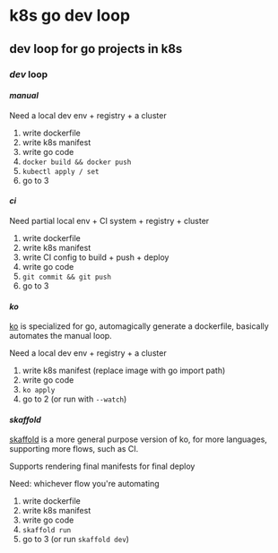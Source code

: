 # k8s go dev loop

## dev loop for go projects in k8s


### _dev_ loop

#### _manual_

Need a local dev env + registry + a cluster

1. write dockerfile
2. write k8s manifest
3. write go code
4. `docker build && docker push`
5. `kubectl apply / set`
6. go to 3

#### _ci_

Need partial local env + CI system + registry + cluster

1. write dockerfile
2. write k8s manifest
3. write CI config to build + push + deploy
4. write go code
5. `git commit && git push`
6. go to 3

#### _ko_

[ko](https://github.com/google/ko)
is specialized for go,
automagically generate a dockerfile,
basically automates the manual loop.

Need a local dev env + registry + a cluster

1. write k8s manifest (replace image with go import path)
2. write go code
3. `ko apply`
4. go to 2 (or run with `--watch`)

#### _skaffold_

[skaffold](https://github.com/googlecontainerTools/skaffold)
is a more general purpose version of ko,
for more languages, supporting more flows,
such as CI.

Supports rendering final manifests for final deploy

Need: whichever flow you're automating

1. write dockerfile
2. write k8s manifest
3. write go code
4. `skaffold run`
5. go to 3 (or run `skaffold dev`)
